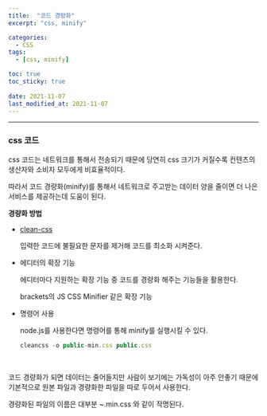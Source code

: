 ```yaml
---
title:  "코드 경량화"
excerpt: "css, minify"

categories:
  - CSS
tags:
  - [css, minify]

toc: true
toc_sticky: true
 
date: 2021-11-07 
last_modified_at: 2021-11-07
---  
```


***

### css 코드  

css 코드는 네트워크를 통해서 전송되기 때문에 당연히 css 크기가 커질수록 컨텐츠의 생산자와 소비자 모두에게 비효율적이다.  

따라서 코드 경량화(minify)를 통해서 네트워크로 주고받는 데이터 양을 줄이면 더 나은 서비스를 제공하는데 도움이 된다.  

**경량화 방법**  

* <a href="http://adamburgess.github.io/clean-css-online/">clean-css</a><br>    

    입력한 코드에 불필요한 문자를 제거해 코드를 최소화 시켜준다.  

* 에디터의 확장 기능  

    에디터마다 지원하는 확장 기능 중 코드를 경량화 해주는 기능들을 활용한다.  

    brackets의 JS CSS Minifier 같은 확장 기능 

* 명령어 사용

    node.js를 사용한다면 명령어를 통해 minify를 실행시킬 수 있다.  

    ```node.js
    cleancss -o public-min.css public.css
    ```


<br>

코드 경량화가 되면 데이터는 줄어들지만 사람이 보기에는 가독성이 아주 안좋기 때문에 기본적으로 원본 파일과 경량화한 파일을 따로 두어서 사용한다.  

경량화된 파일의 이름은 대부분 ~.min.css 와 같이 작명된다.  

